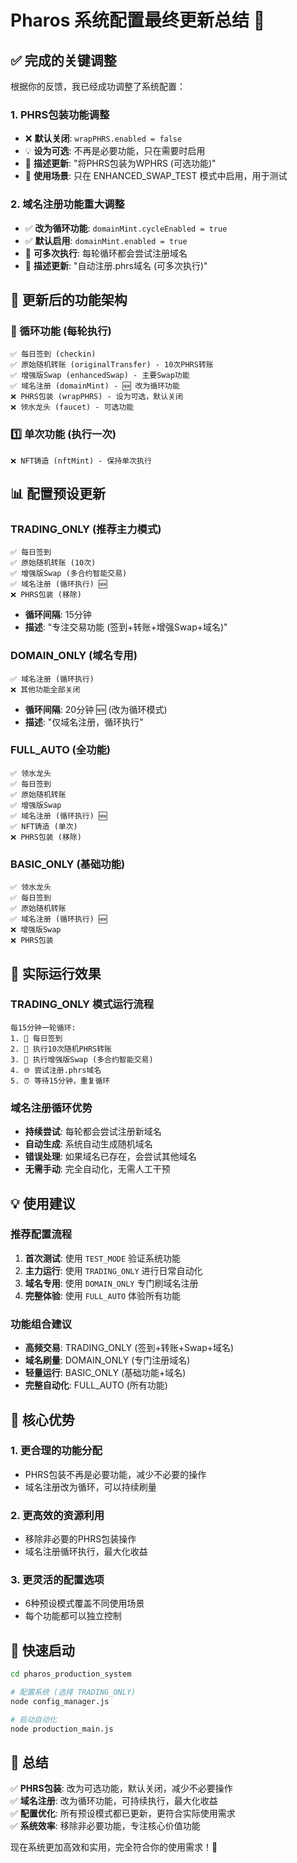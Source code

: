 # Pharos 系统配置最终更新总结 🎉

## ✅ 完成的关键调整

根据你的反馈，我已经成功调整了系统配置：

### 1. **PHRS包装功能调整**
- ❌ **默认关闭**: `wrapPHRS.enabled = false`
- 💡 **设为可选**: 不再是必要功能，只在需要时启用
- 📝 **描述更新**: "将PHRS包装为WPHRS (可选功能)"
- 🎯 **使用场景**: 只在 ENHANCED_SWAP_TEST 模式中启用，用于测试

### 2. **域名注册功能重大调整**
- ✅ **改为循环功能**: `domainMint.cycleEnabled = true`
- ✅ **默认启用**: `domainMint.enabled = true`
- 🔄 **可多次执行**: 每轮循环都会尝试注册域名
- 📝 **描述更新**: "自动注册.phrs域名 (可多次执行)"

## 🎯 更新后的功能架构

### 🔄 循环功能 (每轮执行)
```
✅ 每日签到 (checkin)
✅ 原始随机转账 (originalTransfer) - 10次PHRS转账
✅ 增强版Swap (enhancedSwap) - 主要Swap功能
✅ 域名注册 (domainMint) - 🆕 改为循环功能
❌ PHRS包装 (wrapPHRS) - 设为可选，默认关闭
❌ 领水龙头 (faucet) - 可选功能
```

### 1️⃣ 单次功能 (执行一次)
```
❌ NFT铸造 (nftMint) - 保持单次执行
```

## 📊 配置预设更新

### **TRADING_ONLY** (推荐主力模式)
```
✅ 每日签到
✅ 原始随机转账 (10次)
✅ 增强版Swap (多合约智能交易)
✅ 域名注册 (循环执行) 🆕
❌ PHRS包装 (移除)
```
- **循环间隔**: 15分钟
- **描述**: "专注交易功能 (签到+转账+增强Swap+域名)"

### **DOMAIN_ONLY** (域名专用)
```
✅ 域名注册 (循环执行)
❌ 其他功能全部关闭
```
- **循环间隔**: 20分钟 🆕 (改为循环模式)
- **描述**: "仅域名注册，循环执行"

### **FULL_AUTO** (全功能)
```
✅ 领水龙头
✅ 每日签到
✅ 原始随机转账
✅ 增强版Swap
✅ 域名注册 (循环执行) 🆕
✅ NFT铸造 (单次)
❌ PHRS包装 (移除)
```

### **BASIC_ONLY** (基础功能)
```
✅ 领水龙头
✅ 每日签到
✅ 原始随机转账
✅ 域名注册 (循环执行) 🆕
❌ 增强版Swap
❌ PHRS包装
```

## 🚀 实际运行效果

### TRADING_ONLY 模式运行流程
```
每15分钟一轮循环:
1. 🔐 每日签到
2. 💸 执行10次随机PHRS转账
3. 🔄 执行增强版Swap (多合约智能交易)
4. 🌐 尝试注册.phrs域名
5. ⏰ 等待15分钟，重复循环
```

### 域名注册循环优势
- **持续尝试**: 每轮都会尝试注册新域名
- **自动生成**: 系统自动生成随机域名
- **错误处理**: 如果域名已存在，会尝试其他域名
- **无需手动**: 完全自动化，无需人工干预

## 💡 使用建议

### 推荐配置流程
1. **首次测试**: 使用 `TEST_MODE` 验证系统功能
2. **主力运行**: 使用 `TRADING_ONLY` 进行日常自动化
3. **域名专用**: 使用 `DOMAIN_ONLY` 专门刷域名注册
4. **完整体验**: 使用 `FULL_AUTO` 体验所有功能

### 功能组合建议
- **高频交易**: TRADING_ONLY (签到+转账+Swap+域名)
- **域名刷量**: DOMAIN_ONLY (专门注册域名)
- **轻量运行**: BASIC_ONLY (基础功能+域名)
- **完整自动化**: FULL_AUTO (所有功能)

## 🎯 核心优势

### 1. **更合理的功能分配**
- PHRS包装不再是必要功能，减少不必要的操作
- 域名注册改为循环，可以持续刷量

### 2. **更高效的资源利用**
- 移除非必要的PHRS包装操作
- 域名注册循环执行，最大化收益

### 3. **更灵活的配置选项**
- 6种预设模式覆盖不同使用场景
- 每个功能都可以独立控制

## 🔧 快速启动

```bash
cd pharos_production_system

# 配置系统 (选择 TRADING_ONLY)
node config_manager.js

# 启动自动化
node production_main.js
```

## 🎉 总结

✅ **PHRS包装**: 改为可选功能，默认关闭，减少不必要操作  
✅ **域名注册**: 改为循环功能，可持续执行，最大化收益  
✅ **配置优化**: 所有预设模式都已更新，更符合实际使用需求  
✅ **系统效率**: 移除非必要功能，专注核心价值功能  

现在系统更加高效和实用，完全符合你的使用需求！🚀
